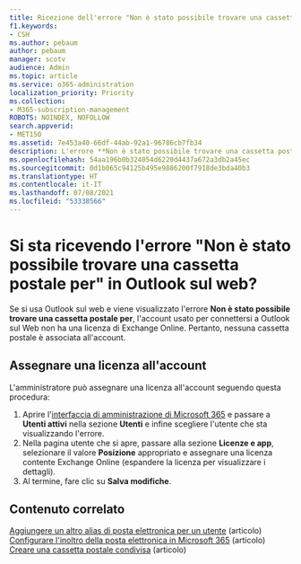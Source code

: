 ```yaml
---
title: Ricezione dell'errore "Non è stato possibile trovare una cassetta postale per" in Outlook sul web
f1.keywords:
- CSH
ms.author: pebaum
author: pebaum
manager: scotv
audience: Admin
ms.topic: article
ms.service: o365-administration
localization_priority: Priority
ms.collection:
- M365-subscription-management
ROBOTS: NOINDEX, NOFOLLOW
search.appverid:
- MET150
ms.assetid: 7e453a40-66df-44ab-92a1-96786cb7fb34
description: L'errore **Non è stato possibile trovare una cassetta postale per** indica che l'account usato per connettersi a Outlook sul web non ha una licenza di Exchange Online.
ms.openlocfilehash: 54aa196b0b324054d6220d4437a672a3db2a45ec
ms.sourcegitcommit: 0d1b065c94125b495e9886200f7918de3bda40b3
ms.translationtype: HT
ms.contentlocale: it-IT
ms.lasthandoff: 07/08/2021
ms.locfileid: "53338566"
---
```

# <a name="getting-a-mailbox-not-found-error-in-outlook-on-the-web"></a>Si sta ricevendo l'errore "Non è stato possibile trovare una cassetta postale per" in Outlook sul web?

Se si usa Outlook sul web e viene visualizzato l'errore **Non è stato possibile trovare una cassetta postale per**, l'account usato per connettersi a Outlook sul Web non ha una licenza di Exchange Online. Pertanto, nessuna cassetta postale è associata all'account. 

## <a name="assign-a-license-to-your-account"></a>Assegnare una licenza all'account

L'amministratore può assegnare una licenza all'account seguendo questa procedura:

1. Aprire l'[interfaccia di amministrazione di Microsoft 365](https://admin.microsoft.com/adminportal/home#/homepage) e passare a **Utenti attivi** nella sezione **Utenti** e infine scegliere l'utente che sta visualizzando l'errore.
1. Nella pagina utente che si apre, passare alla sezione **Licenze e app**, selezionare il valore **Posizione** appropriato e assegnare una licenza contente Exchange Online (espandere la licenza per visualizzare i dettagli). 
1. Al termine, fare clic su **Salva modifiche**.

## <a name="related-content"></a>Contenuto correlato

[Aggiungere un altro alias di posta elettronica per un utente](../email/add-another-email-alias-for-a-user.md) (articolo)\
[Configurare l'inoltro della posta elettronica in Microsoft 365](../email/configure-email-forwarding.md) (articolo)\
[Creare una cassetta postale condivisa](../email/create-a-shared-mailbox.md) (articolo)